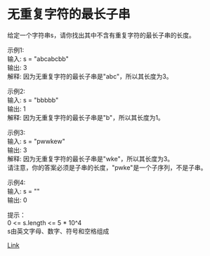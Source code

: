 <h1>无重复字符的最长子串</h1>

给定一个字符串s，请你找出其中不含有重复字符的最长子串的长度。</br>

示例1:</br>
输入: s = "abcabcbb"</br>
输出: 3</br>
解释: 因为无重复字符的最长子串是"abc"，所以其长度为3。</br>

示例2:</br>
输入: s = "bbbbb"</br>
输出: 1</br>
解释: 因为无重复字符的最长子串是"b"，所以其长度为1。</br>

示例3:</br>
输入: s = "pwwkew"</br>
输出: 3</br>
解释: 因为无重复字符的最长子串是"wke"，所以其长度为3。</br>
请注意，你的答案必须是子串的长度，"pwke"是一个子序列，不是子串。</br>

示例4:</br>
输入: s = ""</br>
输出: 0</br>

提示：</br>
0 <= s.length <= 5 * 10^4</br>
s由英文字母、数字、符号和空格组成</br>

[Link](https://leetcode-cn.com/problems/longest-substring-without-repeating-characters/)